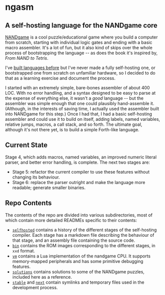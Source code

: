 # ngasm
## A self-hosting language for the NANDgame core

[NANDgame](https://nandgame.com) is a cool puzzle/educational game where you build a computer from scratch, starting with individual logic gates and ending with a basic macro assembler. It's a lot of fun, but it also kind of skips over the whole process of bootstrapping the language -- as does the book it's inspired by, *From NAND to Tetris*.

I've [built languages before](https://github.com/ToxicFrog/avr-bits/tree/notforth) but I've never made a fully self-hosting one, or bootstrapped one from scratch on unfamiliar hardware, so I decided to do that as a learning exercise and document the process.

I started with an extremely simple, bare-bones assembler of about 400 LOC. With no error handling, and a syntax designed to be easy to parse at the expense of everything else, it wasn't a *good* language -- but the assembler was simple enough that one could plausibly hand-assemble it. (Although, in the interests of saving time, I actually used the assembler built into NANDgame for this step.) Once I had that, I had a basic self-hosting assembler and could use it to build on itself, adding labels, named variables, relative jumps, macros, a call stack, and so forth. The ultimate goal, although it's not there yet, is to build a simple Forth-like language.

## Current State

Stage 4, which adds macros, named variables, an improved numeric literal parser, and better error handling, is complete. The next two stages are:
- Stage 5: refactor the current compiler to use these features without changing its behaviour.
- Stage 6: replace the parser outright and make the language more readable; generate smaller binaries.

## Repo Contents

The contents of the repo are divided into various subdirectories, most of which
contain more detailed READMEs specific to their contents:
- [`selfhosted`](./selfhosted/) contains a history of the different stages of
  the self-hosting compiler. Each stage has a markdown file describing the
  behaviour of that stage, and an assembly file containing the source code.
- [`bin`](./bin/) contains the ROM images corresponding to the different stages,
  in `xxd` format.
- [`vm`](./vm/) contains a Lua implementation of the nandgame CPU. It supports
  memory-mapped peripherals and has some primitive debugging features.
- [`solutions`](./solutions/) contains solutions to some of the NANDgame
  puzzles, included here as a reference.
- [`stable`](./stable/) and [`next`](./next/) contain symlinks and temporary
  files used in the development process.
